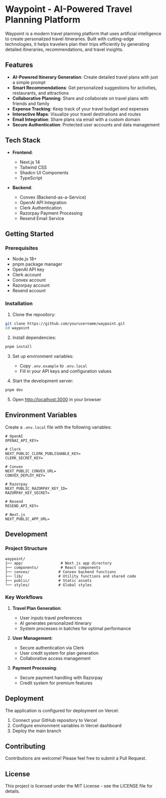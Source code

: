 # Waypoint - AI-Powered Travel Planning Platform

Waypoint is a modern travel planning platform that uses artificial intelligence to create personalized travel itineraries. Built with cutting-edge technologies, it helps travelers plan their trips efficiently by generating detailed itineraries, recommendations, and travel insights.

## Features

- **AI-Powered Itinerary Generation**: Create detailed travel plans with just a simple prompt
- **Smart Recommendations**: Get personalized suggestions for activities, restaurants, and attractions
- **Collaborative Planning**: Share and collaborate on travel plans with friends and family
- **Expense Tracking**: Keep track of your travel budget and expenses
- **Interactive Maps**: Visualize your travel destinations and routes
- **Email Integration**: Share plans via email with a custom domain
- **Secure Authentication**: Protected user accounts and data management

## Tech Stack

- **Frontend**: 
  - Next.js 14
  - Tailwind CSS
  - Shadcn UI Components
  - TypeScript

- **Backend**:
  - Convex (Backend-as-a-Service)
  - OpenAI API Integration
  - Clerk Authentication
  - Razorpay Payment Processing
  - Resend Email Service

## Getting Started

### Prerequisites

- Node.js 18+ 
- pnpm package manager
- OpenAI API key
- Clerk account
- Convex account
- Razorpay account
- Resend account

### Installation

1. Clone the repository:
```bash
git clone https://github.com/yourusername/waypoint.git
cd waypoint
```

2. Install dependencies:
```bash
pnpm install
```

3. Set up environment variables:
   - Copy `.env.example` to `.env.local`
   - Fill in your API keys and configuration values

4. Start the development server:
```bash
pnpm dev
```

5. Open [http://localhost:3000](http://localhost:3000) in your browser

## Environment Variables

Create a `.env.local` file with the following variables:

```env
# OpenAI
OPENAI_API_KEY=

# Clerk
NEXT_PUBLIC_CLERK_PUBLISHABLE_KEY=
CLERK_SECRET_KEY=

# Convex
NEXT_PUBLIC_CONVEX_URL=
CONVEX_DEPLOY_KEY=

# Razorpay
NEXT_PUBLIC_RAZORPAY_KEY_ID=
RAZORPAY_KEY_SECRET=

# Resend
RESEND_API_KEY=

# Next.js
NEXT_PUBLIC_APP_URL=
```

## Development

### Project Structure

```
waypoint/
├── app/                 # Next.js app directory
├── components/          # React components
├── convex/             # Convex backend functions
├── lib/                # Utility functions and shared code
├── public/             # Static assets
└── styles/             # Global styles
```

### Key Workflows

1. **Travel Plan Generation**:
   - User inputs travel preferences
   - AI generates personalized itinerary
   - System processes in batches for optimal performance

2. **User Management**:
   - Secure authentication via Clerk
   - User credit system for plan generation
   - Collaborative access management

3. **Payment Processing**:
   - Secure payment handling with Razorpay
   - Credit system for premium features

## Deployment

The application is configured for deployment on Vercel:

1. Connect your GitHub repository to Vercel
2. Configure environment variables in Vercel dashboard
3. Deploy the main branch

## Contributing

Contributions are welcome! Please feel free to submit a Pull Request.

## License

This project is licensed under the MIT License - see the LICENSE file for details.
